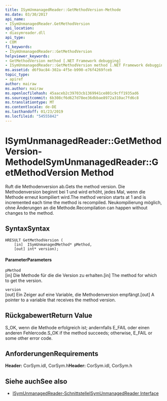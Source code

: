 ```yaml
---
title: ISymUnmanagedReader::GetMethodVersion-Methode
ms.date: 03/30/2017
api_name:
- ISymUnmanagedReader.GetMethodVersion
api_location:
- diasymreader.dll
api_type:
- COM
f1_keywords:
- ISymUnmanagedReader::GetMethodVersion
helpviewer_keywords:
- GetMethodVersion method [.NET Framework debugging]
- ISymUnmanagedReader::GetMethodVersion method [.NET Framework debugging]
ms.assetid: d6f9ac84-302a-4f5e-b990-e76f4269fceb
topic_type:
- apiref
author: mairaw
ms.author: mairaw
ms.openlocfilehash: 45aaceb2c39703cb1369941ce801c9cff1935ad6
ms.sourcegitcommit: 6b308cf6d627d78ee36dbbae8972a310ac7fd6c8
ms.translationtype: MT
ms.contentlocale: de-DE
ms.lasthandoff: 01/23/2019
ms.locfileid: "54555842"
---
```

# <a name="isymunmanagedreadergetmethodversion-method"></a><span data-ttu-id="c622f-102">ISymUnmanagedReader::GetMethodVersion-Methode</span><span class="sxs-lookup"><span data-stu-id="c622f-102">ISymUnmanagedReader::GetMethodVersion Method</span></span>
<span data-ttu-id="c622f-103">Ruft die Methodenversion ab.</span><span class="sxs-lookup"><span data-stu-id="c622f-103">Gets the method version.</span></span> <span data-ttu-id="c622f-104">Die Methodenversion beginnt bei 1 und wird erhöht, jedes Mal, wenn die Methode erneut kompiliert wird.</span><span class="sxs-lookup"><span data-stu-id="c622f-104">The method version starts at 1 and is incremented each time the method is recompiled.</span></span> <span data-ttu-id="c622f-105">Neukompilierung möglich, ohne Änderungen an die Methode.</span><span class="sxs-lookup"><span data-stu-id="c622f-105">Recompilation can happen without changes to the method.</span></span>  
  
## <a name="syntax"></a><span data-ttu-id="c622f-106">Syntax</span><span class="sxs-lookup"><span data-stu-id="c622f-106">Syntax</span></span>  
  
```  
HRESULT GetMethodVersion (  
    [in]  ISymUnmanagedMethod* pMethod,  
    [out] int* version);  
```  
  
#### <a name="parameters"></a><span data-ttu-id="c622f-107">Parameter</span><span class="sxs-lookup"><span data-stu-id="c622f-107">Parameters</span></span>  
 `pMethod`  
 <span data-ttu-id="c622f-108">[in] Die Methode für die die Version zu erhalten.</span><span class="sxs-lookup"><span data-stu-id="c622f-108">[in] The method for which to get the version.</span></span>  
  
 `version`  
 <span data-ttu-id="c622f-109">[out] Ein Zeiger auf eine Variable, die Methodenversion empfängt.</span><span class="sxs-lookup"><span data-stu-id="c622f-109">[out] A pointer to a variable that receives the method version.</span></span>  
  
## <a name="return-value"></a><span data-ttu-id="c622f-110">Rückgabewert</span><span class="sxs-lookup"><span data-stu-id="c622f-110">Return Value</span></span>  
 <span data-ttu-id="c622f-111">S_OK, wenn die Methode erfolgreich ist; andernfalls E_FAIL oder einen anderen Fehlercode.</span><span class="sxs-lookup"><span data-stu-id="c622f-111">S_OK if the method succeeds; otherwise, E_FAIL or some other error code.</span></span>  
  
## <a name="requirements"></a><span data-ttu-id="c622f-112">Anforderungen</span><span class="sxs-lookup"><span data-stu-id="c622f-112">Requirements</span></span>  
 <span data-ttu-id="c622f-113">**Header:** CorSym.idl, CorSym.h</span><span class="sxs-lookup"><span data-stu-id="c622f-113">**Header:** CorSym.idl, CorSym.h</span></span>  
  
## <a name="see-also"></a><span data-ttu-id="c622f-114">Siehe auch</span><span class="sxs-lookup"><span data-stu-id="c622f-114">See also</span></span>
- [<span data-ttu-id="c622f-115">ISymUnmanagedReader-Schnittstelle</span><span class="sxs-lookup"><span data-stu-id="c622f-115">ISymUnmanagedReader Interface</span></span>](../../../../docs/framework/unmanaged-api/diagnostics/isymunmanagedreader-interface.md)
